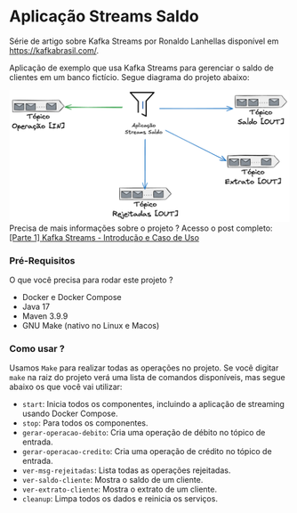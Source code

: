 # Aplicação Streams Saldo
Série de artigo sobre Kafka Streams por Ronaldo Lanhellas disponível em https://kafkabrasil.com/.

Aplicação de exemplo que usa Kafka Streams para gerenciar o saldo de clientes em um banco fictício. Segue diagrama do projeto abaixo:

![Diagrama do project](https://github.com/kafkabrasil/kafka-streams-aplicacao-saldo/raw/main/assets/kafka-streams-caso-uso.png)
Precisa de mais informações sobre o projeto ? Acesso o post completo: [[Parte 1] Kafka Streams - Introdução e Caso de Uso](https://kafkabrasil.com/kafka-streams-introducao-e-caso-de-uso/)

### Pré-Requisitos

O que você precisa para rodar este projeto ?

- Docker e Docker Compose
- Java 17
- Maven 3.9.9
- GNU Make (nativo no Linux e Macos)

### Como usar ?

Usamos `Make` para realizar todas as operações no projeto. Se você digitar `make` na raiz do projeto verá uma lista de comandos disponíveis, mas segue abaixo os que você vai utilizar:

- `start`: Inicia todos os componentes, incluindo a aplicação de streaming usando Docker Compose.
- `stop`: Para todos os componentes.
- `gerar-operacao-debito`: Cria uma operação de débito no tópico de entrada.
- `gerar-operacao-credito`: Cria uma operação de crédito no tópico de entrada.
- `ver-msg-rejeitadas`: Lista todas as operações rejeitadas.
- `ver-saldo-cliente`: Mostra o saldo de um cliente.
- `ver-extrato-cliente`: Mostra o extrato de um cliente.
- `cleanup`: Limpa todos os dados e reinicia os serviços.
